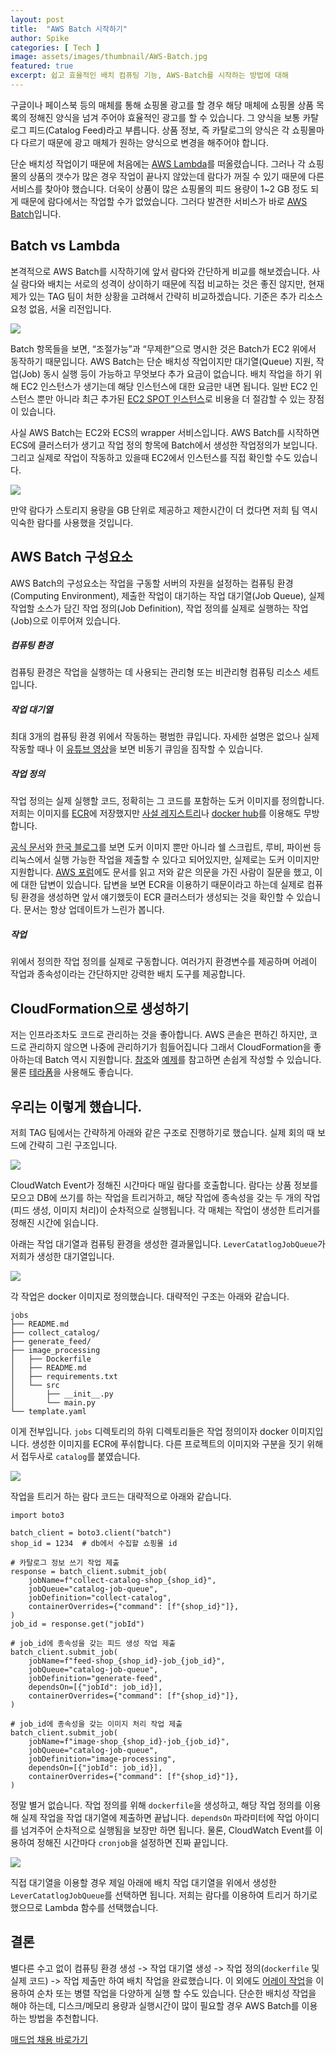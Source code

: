```yaml
---
layout: post
title:  "AWS Batch 시작하기" 
author: Spike
categories: [ Tech ]
image: assets/images/thumbnail/AWS-Batch.jpg
featured: true
excerpt: 쉽고 효율적인 배치 컴퓨팅 기능, AWS-Batch를 시작하는 방법에 대해
---
```


구글이나 페이스북 등의 매체를 통해 쇼핑몰 광고를 할 경우 해당 매체에 쇼핑몰 상품 목록의 정해진 양식을 넘겨 주어야
효율적인 광고를 할 수 있습니다. 그 양식을 보통 카탈로그 피드(Catalog Feed)라고 부릅니다. 상품 정보, 즉 카탈로그의 양식은 각 쇼핑몰마다 다르기 때문에 광고 매체가 원하는 양식으로 변경을 해주어야 합니다.

단순 배치성 작업이기 때문에 처음에는 [AWS Lambda](https://aws.amazon.com/ko/lambda/)를 떠올렸습니다. 그러나 각 쇼핑몰의 상품의 갯수가 많은 경우 작업이 끝나지 않았는데 람다가 꺼질 수 있기 때문에 다른 서비스를 찾아야 했습니다. 더욱이 상품이 많은 쇼핑몰의 피드 용량이 1~2 GB 정도 되게 때문에 람다에서는 작업할 수가 없었습니다. 그러다 발견한 서비스가 바로 [AWS Batch](https://aws.amazon.com/ko/batch/)입니다.


## Batch vs Lambda
본격적으로 AWS Batch를 시작하기에 앞서 람다와 간단하게 비교를 해보겠습니다. 사실 람다와 배치는 서로의 성격이 상이하기 때문에 직접 비교하는 것은 좋진 않지만, 현재 제가 있는 TAG 팀이 처한 상황을 고려해서 간략히 비교하겠습니다. 기준은 추가 리소스 요청 없음, 서울 리전입니다.

<img style="display:block;margin:0 auto;" src="../assets/images/AWS-Batch/2.JPG">

Batch 항목들을 보면, “조절가능”과 “무제한”으로 명시한 것은 Batch가 EC2 위에서 동작하기 때문입니다. AWS Batch는 단순 배치성 작업이지만 대기열(Queue) 지원, 작업(Job) 동시 실행 등이 가능하고 무엇보다 추가 요금이 없습니다. 배치 작업을 하기 위해 EC2 인스턴스가 생기는데 해당 인스턴스에 대한 요금만 내면 됩니다. 일반 EC2 인스턴스 뿐만 아니라 최근 추가된 [EC2 SPOT 인스턴스](https://aws.amazon.com/ko/ec2/spot/)로 비용을 더 절감할 수 있는 장점이 있습니다.

사실 AWS Batch는 EC2와 ECS의 wrapper 서비스입니다. AWS Batch를 시작하면 ECS에 클러스터가 생기고 작업 정의 항목에 Batch에서 생성한 작업정의가 보입니다. 그리고 실제로 작업이 작동하고 있을때 EC2에서 인스턴스를 직접 확인할 수도 있습니다.

<img style="display:block;margin:0 auto;" src="../assets/images/AWS-Batch/3.png">

만약 람다가 스토리지 용량을 GB 단위로 제공하고 제한시간이 더 컸다면 저희 팀 역시 익숙한 람다를 사용했을 것입니다.

## AWS Batch 구성요소
AWS Batch의 구성요소는 작업을 구동할 서버의 자원을 설정하는 컴퓨팅 환경(Computing Environment), 제출한 작업이 대기하는 작업 대기열(Job Queue), 실제 작업할 소스가 담긴 작업 정의(Job Definition), 작업 정의를 실제로 실행하는 작업(Job)으로 이루어져 있습니다.

##### 컴퓨팅 환경
컴퓨팅 환경은 작업을 실행하는 데 사용되는 관리형 또는 비관리형 컴퓨팅 리소스 세트입니다.

##### 작업 대기열
최대 3개의 컴퓨팅 환경 위에서 작동하는 평범한 큐입니다. 자세한 설명은 없으나 실제 작동할 때나 이 [유튜브 영상](https://www.youtube.com/watch?v=T4aAWrGHmxQ&feature=youtu.be)을 보면 비동기 큐임을 짐작할 수 있습니다.

##### 작업 정의
작업 정의는 실제 실행할 코드, 정확히는 그 코드를 포함하는 도커 이미지를 정의합니다. 저희는 이미지를 [ECR](https://aws.amazon.com/ko/ecr/)에 저장했지만 [사설 레지스트리](https://tech.madup.com/docker-registry/)나 [docker hub](https://hub.docker.com/)를 이용해도 무방합니다.

[공식 문서](https://docs.aws.amazon.com/ko_kr/batch/latest/userguide/what-is-batch.html)와 [한국 블로그](https://aws.amazon.com/ko/blogs/korea/category/aws-batch/)를 보면 도커 이미지 뿐만 아니라 쉘 스크립트, 루비, 파이썬 등 리눅스에서 실행 가능한 작업을 제출할 수 있다고 되어있지만, 실제로는 도커 이미지만 지원합니다. [AWS 포럼](https://forums.aws.amazon.com/thread.jspa?threadID=294103)에도 문서를 읽고 저와 같은 의문을 가진 사람이 질문을 했고, 이에 대한 답변이 있습니다. 답변을 보면 ECR을 이용하기 때문이라고 하는데 실제로 컴퓨팅 환경을 생성하면 앞서 얘기했듯이 ECR 클러스터가 생성되는 것을 확인할 수 있습니다. 문서는 항상 업데이트가 느린가 봅니다.

##### 작업
위에서 정의한 작업 정의를 실제로 구동합니다. 여러가지 환경변수를 제공하며 어레이 작업과 종속성이라는 간단하지만 강력한 배치 도구를 제공합니다.

## CloudFormation으로 생성하기
저는 인프라조차도 코드로 관리하는 것을 좋아합니다. AWS 콘솔은 편하긴 하지만, 코드로 관리하지 않으면 나중에 관리하기가 힘들어집니다 그래서 CloudFormation을 좋아하는데 Batch 역시 지원합니다. [참조](https://docs.aws.amazon.com/ko_kr/AWSCloudFormation/latest/UserGuide/AWS_Batch.html)와 [예제](https://docs.aws.amazon.com/ko_kr/AWSCloudFormation/latest/UserGuide/sample-templates-services-ap-northeast-2.html#w2aac27c32c13b9)를 참고하면 손쉽게 작성할 수 있습니다. 물론 [테라폼](https://www.terraform.io/)을 사용해도 좋습니다.

## 우리는 이렇게 했습니다.
저희 TAG 팀에서는 간략하게 아래와 같은 구조로 진행하기로 했습니다. 실제 회의 때 보드에 간략히 그린 구조입니다.

<img style="display:block;margin:0 auto;" src="../assets/images/AWS-Batch/4.png">

CloudWatch Event가 정해진 시간마다 매일 람다를 호출합니다. 람다는 상품 정보를 모으고 DB에 쓰기를 하는 작업을 트리거하고, 해당 작업에 종속성을 갖는 두 개의 작업(피드 생성, 이미지 처리)이 순차적으로 실행됩니다. 각 매체는 작업이 생성한 트리거를 정해진 시간에 읽습니다.

아래는 작업 대기열과 컴퓨팅 환경을 생성한 결과물입니다. `LeverCatatlogJobQueue`가 저희가 생성한 대기열입니다.

<img style="display:block;margin:0 auto;" src="../assets/images/AWS-Batch/5.png">

각 작업은 docker 이미지로 정의했습니다. 대략적인 구조는 아래와 같습니다.

```
jobs
├── README.md
├── collect_catalog/
├── generate_feed/
├── image_processing
│   ├── Dockerfile
│   ├── README.md
│   ├── requirements.txt
│   └── src
│       ├── __init__.py
│       └── main.py
└── template.yaml
```

이게 전부입니다. `jobs` 디렉토리의 하위 디렉토리들은 작업 정의이자 docker 이미지입니다. 생성한 이미지를 ECR에 푸쉬합니다. 다른 프로젝트의 이미지와 구분을 짓기 위해서 접두사로 `catalog`를 붙였습니다.

<img style="display:block;margin:0 auto;" src="../assets/images/AWS-Batch/6.png">

작업을 트리거 하는 람다 코드는 대략적으로 아래와 같습니다.

```
import boto3

batch_client = boto3.client("batch")
shop_id = 1234  # db에서 수집할 쇼핑몰 id

# 카탈로그 정보 쓰기 작업 제출
response = batch_client.submit_job(
    jobName=f"collect-catalog-shop_{shop_id}",
    jobQueue="catalog-job-queue",
    jobDefinition="collect-catalog",
    containerOverrides={"command": [f"{shop_id}"]},
)
job_id = response.get("jobId")

# job_id에 종속성을 갖는 피드 생성 작업 제출
batch_client.submit_job(
    jobName=f"feed-shop_{shop_id}-job_{job_id}",
    jobQueue="catalog-job-queue",
    jobDefinition="generate-feed",
    dependsOn=[{"jobId": job_id}],
    containerOverrides={"command": [f"{shop_id}"]},
)

# job_id에 종속성을 갖는 이미지 처리 작업 제출
batch_client.submit_job(
    jobName=f"image-shop_{shop_id}-job_{job_id}",
    jobQueue="catalog-job-queue",
    jobDefinition="image-processing",
    dependsOn=[{"jobId": job_id}],
    containerOverrides={"command": [f"{shop_id}"]},
)
```

정말 별거 없습니다. 작업 정의를 위해 `dockerfile`을 생성하고, 해당 작업 정의를 이용해 실제 작업을 작업 대기열에
제출하면 끝납니다. `dependsOn` 파라미터에 작업 아이디를 넘겨주어 순차적으로 실행됨을 보장만 하면 됩니다. 물론, CloudWatch Event를 이용하여 정해진 시간마다 `cronjob`을 설정하면 진짜 끝입니다.

<img style="display:block;margin:0 auto;" src="../assets/images/AWS-Batch/7.png">

직접 대기열을 이용할 경우 제일 아래에 배치 작업 대기열을 위에서 생성한 `LeverCatatlogJobQueue`를 선택하면 됩니다. 저희는 람다를 이용하여 트리거 하기로 했으므로 Lambda 함수를 선택했습니다.

## 결론
별다른 수고 없이 컴퓨팅 환경 생성 -> 작업 대기열 생성 -> 작업 정의(`dockerfile` 및 실제 코드) -> 작업 제출만 하여 배치 작업을 완료했습니다. 이 외에도 [어레이 작업](https://docs.aws.amazon.com/ko_kr/batch/latest/userguide/array_jobs.html)을 이용하여 순차 또는 병렬 작업을 다양하게 실행 할 수도 있습니다. 단순한 배치성 작업을 해야 하는데, 디스크/메모리 용량과 실행시간이 많이 필요할 경우 AWS Batch를 이용하는 방법을 추천합니다.


[매드업 채용 바로가기][madup]

[madup]: <https://www.notion.so/maduphr/f5cafd7a9ab645889a843dcb2bc8605e>
